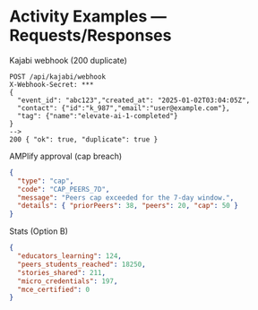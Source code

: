 # Activity Examples — Requests/Responses

Kajabi webhook (200 duplicate)

```http
POST /api/kajabi/webhook
X-Webhook-Secret: ***
{
  "event_id": "abc123","created_at": "2025-01-02T03:04:05Z",
  "contact": {"id":"k_987","email":"user@example.com"},
  "tag": {"name":"elevate-ai-1-completed"}
}
-->
200 { "ok": true, "duplicate": true }
```

AMPlify approval (cap breach)

```json
{
  "type": "cap",
  "code": "CAP_PEERS_7D",
  "message": "Peers cap exceeded for the 7-day window.",
  "details": { "priorPeers": 38, "peers": 20, "cap": 50 }
}
```

Stats (Option B)

```json
{
  "educators_learning": 124,
  "peers_students_reached": 18250,
  "stories_shared": 211,
  "micro_credentials": 197,
  "mce_certified": 0
}
```

